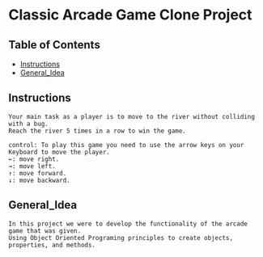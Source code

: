 # Classic Arcade Game Clone Project

## Table of Contents

- [Instructions](#instructions)
- [General_Idea](#General_Idea)

## Instructions
    Your main task as a player is to move to the river without colliding with a bug.
    Reach the river 5 times in a row to win the game.

    control: To play this game you need to use the arrow keys on your Keyboard to move the player.
    ←: move right.
    →: move left.
    ↑: move forward.
    ↓: move backward.
    

## General_Idea
    In this project we were to develop the functionality of the arcade game that was given.
    Using Object Oriented Programing principles to create objects, properties, and methods.

